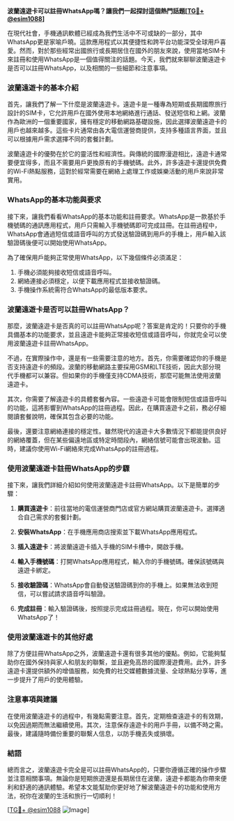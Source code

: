**波蘭遠遊卡可以註冊WhatsApp嗎？讓我們一起探討這個熱門話題[[TG💪+ @esim1088](https://t.me/s/esim1088)]**

在現代社會，手機通訊軟體已經成為我們生活中不可或缺的一部分，其中WhatsApp更是家喻戶曉。這款應用程式以其便捷性和跨平台功能深受全球用戶喜愛。然而，對於那些經常出國旅行或長期居住在國外的朋友來說，使用當地SIM卡來註冊和使用WhatsApp是一個值得關注的話題。今天，我們就來聊聊波蘭遠遊卡是否可以註冊WhatsApp，以及相關的一些細節和注意事項。

### 波蘭遠遊卡的基本介紹

首先，讓我們了解一下什麼是波蘭遠遊卡。遠遊卡是一種專為短期或長期國際旅行設計的SIM卡，它允許用戶在國外使用本地網絡進行通話、發送短信和上網。波蘭作為歐洲的一個重要國家，擁有穩定的移動網路基礎設施，因此選擇波蘭遠遊卡的用戶也越來越多。這些卡片通常由各大電信運營商提供，支持多種語言界面，並且可以根據用戶需求選擇不同的套餐計劃。

波蘭遠遊卡的優勢在於它的靈活性和經濟性。與傳統的國際漫遊相比，遠遊卡通常要便宜得多，而且不需要用戶更換原有的手機號碼。此外，許多遠遊卡還提供免費的Wi-Fi熱點服務，這對於經常需要在網絡上處理工作或娛樂活動的用戶來說非常實用。

### WhatsApp的基本功能與要求

接下來，讓我們看看WhatsApp的基本功能和註冊要求。WhatsApp是一款基於手機號碼的通訊應用程式，用戶只需輸入手機號碼即可完成註冊。在註冊過程中，WhatsApp會通過短信或語音呼叫的方式發送驗證碼到用戶的手機上，用戶輸入該驗證碼後便可以開始使用WhatsApp。

為了確保用戶能夠正常使用WhatsApp，以下幾個條件必須滿足：
1. 手機必須能夠接收短信或語音呼叫。
2. 網絡連接必須穩定，以便下載應用程式並接收驗證碼。
3. 手機操作系統需符合WhatsApp的最低版本要求。

### 波蘭遠遊卡是否可以註冊WhatsApp？

那麼，波蘭遠遊卡是否真的可以註冊WhatsApp呢？答案是肯定的！只要你的手機具備基本的功能要求，並且遠遊卡能夠正常接收短信或語音呼叫，你就完全可以使用波蘭遠遊卡註冊WhatsApp。

不過，在實際操作中，還是有一些需要注意的地方。首先，你需要確認你的手機是否支持遠遊卡的頻段。波蘭的移動網路主要採用GSM和LTE技術，因此大部分現代手機都可以兼容。但如果你的手機僅支持CDMA技術，那麼可能無法使用波蘭遠遊卡。

其次，你需要了解遠遊卡的具體套餐內容。一些遠遊卡可能會限制短信或語音呼叫的功能，這將影響到WhatsApp的註冊過程。因此，在購買遠遊卡之前，務必仔細閱讀套餐說明，確保其包含必要的功能。

最後，還要注意網絡連接的穩定性。雖然現代的遠遊卡大多數情況下都能提供良好的網絡覆蓋，但在某些偏遠地區或特定時間段內，網絡信號可能會出現波動。這時，建議你使用Wi-Fi網絡來完成WhatsApp的註冊過程。

### 使用波蘭遠遊卡註冊WhatsApp的步驟

接下來，讓我們詳細介紹如何使用波蘭遠遊卡註冊WhatsApp。以下是簡單的步驟：

1. **購買遠遊卡**：前往當地的電信運營商門店或官方網站購買波蘭遠遊卡。選擇適合自己需求的套餐計劃。

2. **安裝WhatsApp**：在手機應用商店搜索並下載WhatsApp應用程式。

3. **插入遠遊卡**：將波蘭遠遊卡插入手機的SIM卡槽中，開啟手機。

4. **輸入手機號碼**：打開WhatsApp應用程式，輸入你的手機號碼。確保該號碼與遠遊卡綁定。

5. **接收驗證碼**：WhatsApp會自動發送驗證碼到你的手機上。如果無法收到短信，可以嘗試請求語音呼叫驗證。

6. **完成註冊**：輸入驗證碼後，按照提示完成註冊過程。現在，你可以開始使用WhatsApp了！

### 使用波蘭遠遊卡的其他好處

除了方便註冊WhatsApp之外，波蘭遠遊卡還有很多其他的優點。例如，它能夠幫助你在國外保持與家人和朋友的聯繫，並且避免高昂的國際漫遊費用。此外，許多遠遊卡還提供額外的增值服務，如免費的社交媒體數據流量、全球熱點分享等，進一步提升了用戶的使用體驗。

### 注意事項與建議

在使用波蘭遠遊卡的過程中，有幾點需要注意。首先，定期檢查遠遊卡的有效期，以免因過期而無法繼續使用。其次，注意保存遠遊卡的用戶手冊，以備不時之需。最後，建議隨時備份重要的聯繫人信息，以防手機丟失或損壞。

### 結語

總而言之，波蘭遠遊卡完全是可以註冊WhatsApp的，只要你遵循正確的操作步驟並注意相關事項。無論你是短期旅遊還是長期居住在波蘭，遠遊卡都能為你帶來便利和舒適的通訊體驗。希望本文能幫助你更好地了解波蘭遠遊卡的功能和使用方法，祝你在波蘭的生活和旅行一切順利！

[[TG💪+ @esim1088](https://t.me/s/esim1088) ![Image](https://i.postimg.cc/4NQfJmqS/Snipaste-2025-05-13-00-14-12.png)]